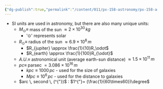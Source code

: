 ```yaml
---
{"dg-publish":true,"permalink":"/content/011/px-158-astronomy/px-158-a-introduction/px-158-a1-introduction/","noteIcon":"1","created":"2025-08-27T13:14:04.962+01:00","updated":"2024-11-26T20:12:53.000+00:00"}
---
```


- SI units are used in astronomy, but there are also many unique units:
	- $M_{\odot} \equiv$ mass of the sun $\approx 2\times10^{30} \, kg$
		- '$\odot$' represents solar
	- $R_{\odot}\equiv$ radius of the sun $\approx 6.9\times10^{8} \, m$
		- $R_{jupiter} \approx \frac{1}{10}R_\odot$
		- $R_{earth} \approx \frac{1}{100}R_{\odot}$
	- $A.U. \equiv$ astronomical unit (average earth-sun distance) $\approx 1.5\times10^{11} \, m$
	- $pc \equiv$ parsec $= 3.086\times10^{16} \, m$
		- $kpc \equiv 1000 \,pc$ - used for the size of galaxies
		- $Mpc \equiv 10^{6} \, pc$ - used for the distance to galaxies
	- $arc \, second \, (^{"})$ : $1^{"}= (\frac{1}{60\times60})\degree$